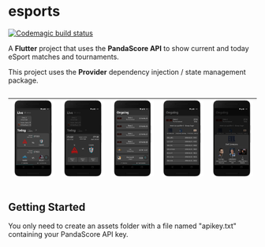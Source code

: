 # esports

[![Codemagic build status](https://api.codemagic.io/apps/5f4e97389c7311000ee8e544/5f4e97389c7311000ee8e543/status_badge.svg)](https://codemagic.io/apps/5f4e97389c7311000ee8e544/5f4e97389c7311000ee8e543/latest_build)

A **Flutter** project that uses the **PandaScore API** to show current and today eSport matches and tournaments.

This project uses the **Provider** dependency injection / state management package.

<div class="table-wrapper" markdown="block" style="overflow-x: scroll;">


![Matches](android/fastlane/metadata/android/en-US/images/phoneScreenshots/Nexus%206P-matches.png  "Matches") | ![Match](android/fastlane/metadata/android/en-US/images/phoneScreenshots/Nexus%206P-match.png  "Match") | ![Tournaments](android/fastlane/metadata/android/en-US/images/phoneScreenshots/Nexus%206P-tournaments.png  "Tournaments") | ![Tournament](android/fastlane/metadata/android/en-US/images/phoneScreenshots/Nexus%206P-tournament.png  "Tournament") |  ![Roster](android/fastlane/metadata/android/en-US/images/phoneScreenshots/Nexus%206P-roster.png  "Roster") |
|---|---|---|---|---|


</div>

## Getting Started

You only need to create an assets folder with a file named "apikey.txt" containing your PandaScore API key.
